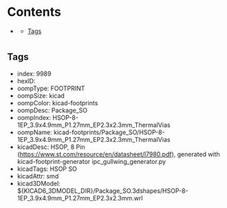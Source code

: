 



Contents
========

* [](#)
	* [Tags](#tags)

# 

## Tags

- index: 9989
- hexID: 
- oompType: FOOTPRINT
- oompSize: kicad
- oompColor: kicad-footprints
- oompDesc: Package_SO
- oompIndex: HSOP-8-1EP_3.9x4.9mm_P1.27mm_EP2.3x2.3mm_ThermalVias
- oompName: kicad-footprints/Package_SO/HSOP-8-1EP_3.9x4.9mm_P1.27mm_EP2.3x2.3mm_ThermalVias
- kicadDesc: HSOP, 8 Pin (https://www.st.com/resource/en/datasheet/l7980.pdf), generated with kicad-footprint-generator ipc_gullwing_generator.py
- kicadTags: HSOP SO
- kicadAttr: smd
- kicad3DModel: ${KICAD6_3DMODEL_DIR}/Package_SO.3dshapes/HSOP-8-1EP_3.9x4.9mm_P1.27mm_EP2.3x2.3mm.wrl
